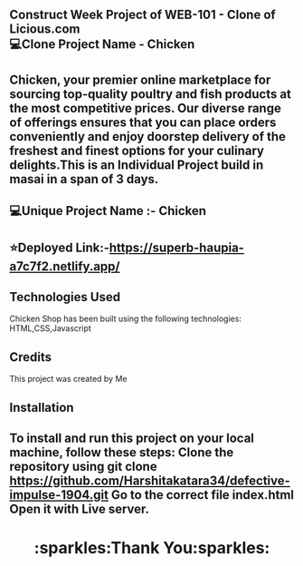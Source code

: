 Construct Week Project of WEB-101 - Clone of Licious.com
<br/>
:computer:Clone Project Name - Chicken 
---
Chicken, your premier online marketplace for sourcing top-quality poultry and fish products at the most competitive prices. Our diverse range of offerings ensures that you can place orders conveniently and enjoy doorstep delivery of the freshest and finest options for your culinary delights.This is an Individual Project build in masai in a span of 3 days.
---
:computer:Unique Project Name  :- Chicken
---
:star:Deployed Link:-https://superb-haupia-a7c7f2.netlify.app/
---
 ## Technologies Used
 Chicken Shop has been built using the following technologies:
HTML,CSS,Javascript
## Credits
This project was created by Me
<br>
## Installation
To install and run this project on your local machine, follow these steps:
Clone the repository using git clone https://github.com/Harshitakatara34/defective-impulse-1904.git
Go to the correct file index.html Open it with Live server.
---
<h1 align="center">:sparkles:Thank You:sparkles:</h1>

